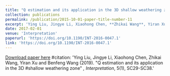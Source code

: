 ```yaml
---
title: "Q estimation and its application in the 3D shallow weathering zone"
collection: publications
permalink: /publication/2015-10-01-paper-title-number-11
excerpt: 'Ying Liu, Jingye Li, Xiaohong Chen, **Zhikai Wang**, Yiran Xu and Benfeng Wang'
date: 2017-02-01
venue: 'Interpretation'
paperurl: 'https://doi.org/10.1190/INT-2016-0047.1'
link: 'https://doi.org/10.1190/INT-2016-0047.1'
---
```

[Download paper here](https://doi.org/10.1190/INT-2016-0047.1)
#citation: 'Ying Liu, Jingye Li, Xiaohong Chen, Zhikai Wang, Yiran Xu and Benfeng Wang (2019). &quot;Q estimation and its application in the 3D #shallow weathering zone&quot; <i>, Interpretation</i>, 5(1), SC29-SC38.'
